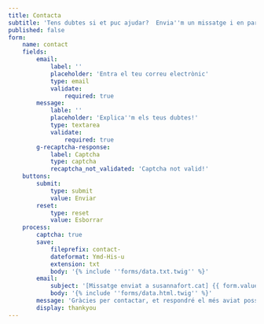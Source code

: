 ```yaml
---
title: Contacta
subtitle: 'Tens dubtes si et puc ajudar?  Envia''m un missatge i en parlem'
published: false
form:
    name: contact
    fields:
        email:
            label: ''
            placeholder: 'Entra el teu correu electrònic'
            type: email
            validate:
                required: true
        message:
            lable: ''
            placeholder: 'Explica''m els teus dubtes!'
            type: textarea
            validate:
                required: true
        g-recaptcha-response:
            label: Captcha
            type: captcha
            recaptcha_not_validated: 'Captcha not valid!'
    buttons:
        submit:
            type: submit
            value: Enviar
        reset:
            type: reset
            value: Esborrar
    process:
        captcha: true
        save:
            fileprefix: contact-
            dateformat: Ymd-His-u
            extension: txt
            body: '{% include ''forms/data.txt.twig'' %}'
        email:
            subject: '[Missatge enviat a susannafort.cat] {{ form.value.name|e }}'
            body: '{% include ''forms/data.html.twig'' %}'
        message: 'Gràcies per contactar, et respondré el més aviat possible'
        display: thankyou
---
```


